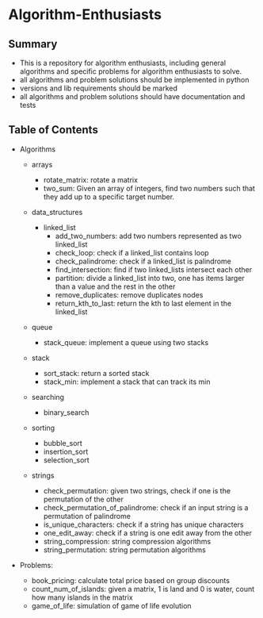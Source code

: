 # Algorithm-Enthusiasts

## Summary

- This is a repository for algorithm enthusiasts, including general algorithms and specific problems for algorithm enthusiasts to solve.
- all algorithms and problem solutions should be implemented in python
- versions and lib requirements should be marked
- all algorithms and problem solutions should have documentation and tests

## Table of Contents

- Algorithms
	- arrays
		- rotate_matrix: rotate a matrix
		- two_sum: Given an array of integers, find two numbers such that they add up to a specific target number.
	
	- data_structures
		- linked_list
			- add_two_numbers: add two numbers represented as two linked_list
			- check_loop: check if a linked_list contains loop
			- check_palindrome: check if a linked_list is palindrome
			- find_intersection: find if two linked_lists intersect each other
			- partition: divide a linked_list into two, one has items larger than a value and the rest in the other
			- remove_duplicates: remove duplicates nodes
			- return_kth_to_last: return the kth to last element in the linked_list
	
	- queue
		- stack_queue: implement a queue using two stacks
	
	- stack
		- sort_stack: return a sorted stack
		- stack_min: implement a stack that can track its min
	
	- searching
		- binary_search
	
	- sorting
		- bubble_sort
		- insertion_sort
		- selection_sort
	
	- strings
		- check_permutation: given two strings, check if one is the permutation of the other
		- check_permutation_of_palindrome: check if an input string is a permutation of palindrome
		- is_unique_characters: check if a string has unique characters
		- one_edit_away: check if a string is one edit away from the other
		- string_compression: string compression algorithms
		- string_permutation: string permutation algorithms


- Problems:
	- book_pricing: calculate total price based on group discounts
	- count_num_of_islands: given a matrix, 1 is land and 0 is water, count how many islands in the matrix
	- game_of_life: simulation of game of life evolution
	
